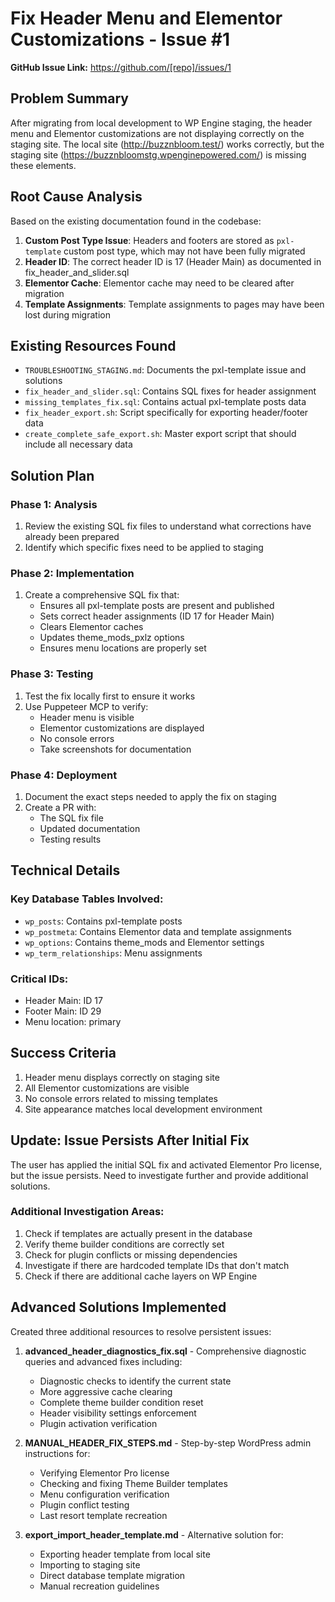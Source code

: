 # Fix Header Menu and Elementor Customizations - Issue #1

**GitHub Issue Link:** https://github.com/[repo]/issues/1

## Problem Summary
After migrating from local development to WP Engine staging, the header menu and Elementor customizations are not displaying correctly on the staging site. The local site (http://buzznbloom.test/) works correctly, but the staging site (https://buzznbloomstg.wpenginepowered.com/) is missing these elements.

## Root Cause Analysis
Based on the existing documentation found in the codebase:

1. **Custom Post Type Issue**: Headers and footers are stored as `pxl-template` custom post type, which may not have been fully migrated
2. **Header ID**: The correct header ID is 17 (Header Main) as documented in fix_header_and_slider.sql
3. **Elementor Cache**: Elementor cache may need to be cleared after migration
4. **Template Assignments**: Template assignments to pages may have been lost during migration

## Existing Resources Found
- `TROUBLESHOOTING_STAGING.md`: Documents the pxl-template issue and solutions
- `fix_header_and_slider.sql`: Contains SQL fixes for header assignment
- `missing_templates_fix.sql`: Contains actual pxl-template posts data
- `fix_header_export.sh`: Script specifically for exporting header/footer data
- `create_complete_safe_export.sh`: Master export script that should include all necessary data

## Solution Plan

### Phase 1: Analysis
1. Review the existing SQL fix files to understand what corrections have already been prepared
2. Identify which specific fixes need to be applied to staging

### Phase 2: Implementation
1. Create a comprehensive SQL fix that:
   - Ensures all pxl-template posts are present and published
   - Sets correct header assignments (ID 17 for Header Main)
   - Clears Elementor caches
   - Updates theme_mods_pxlz options
   - Ensures menu locations are properly set

### Phase 3: Testing
1. Test the fix locally first to ensure it works
2. Use Puppeteer MCP to verify:
   - Header menu is visible
   - Elementor customizations are displayed
   - No console errors
   - Take screenshots for documentation

### Phase 4: Deployment
1. Document the exact steps needed to apply the fix on staging
2. Create a PR with:
   - The SQL fix file
   - Updated documentation
   - Testing results

## Technical Details

### Key Database Tables Involved:
- `wp_posts`: Contains pxl-template posts
- `wp_postmeta`: Contains Elementor data and template assignments
- `wp_options`: Contains theme_mods and Elementor settings
- `wp_term_relationships`: Menu assignments

### Critical IDs:
- Header Main: ID 17
- Footer Main: ID 29
- Menu location: primary

## Success Criteria
1. Header menu displays correctly on staging site
2. All Elementor customizations are visible
3. No console errors related to missing templates
4. Site appearance matches local development environment

## Update: Issue Persists After Initial Fix
The user has applied the initial SQL fix and activated Elementor Pro license, but the issue persists. Need to investigate further and provide additional solutions.

### Additional Investigation Areas:
1. Check if templates are actually present in the database
2. Verify theme builder conditions are correctly set
3. Check for plugin conflicts or missing dependencies
4. Investigate if there are hardcoded template IDs that don't match
5. Check if there are additional cache layers on WP Engine

## Advanced Solutions Implemented
Created three additional resources to resolve persistent issues:

1. **advanced_header_diagnostics_fix.sql** - Comprehensive diagnostic queries and advanced fixes including:
   - Diagnostic checks to identify the current state
   - More aggressive cache clearing
   - Complete theme builder condition reset
   - Header visibility settings enforcement
   - Plugin activation verification

2. **MANUAL_HEADER_FIX_STEPS.md** - Step-by-step WordPress admin instructions for:
   - Verifying Elementor Pro license
   - Checking and fixing Theme Builder templates
   - Menu configuration verification
   - Plugin conflict testing
   - Last resort template recreation

3. **export_import_header_template.md** - Alternative solution for:
   - Exporting header template from local site
   - Importing to staging site
   - Direct database template migration
   - Manual recreation guidelines